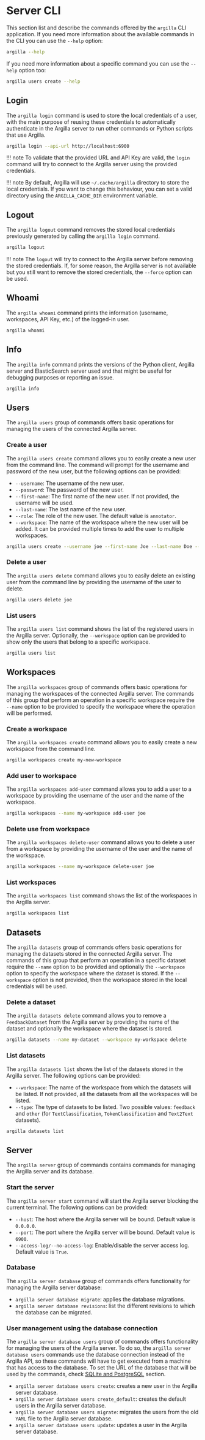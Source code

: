 # Server CLI

This section list and describe the commands offered by the `argilla` CLI application. If you need more information about the available
commands in the CLI you can use the `--help` option:

```sh
argilla --help
```

If you need more information about a specific command you can use the `--help` option too:

```sh
argilla users create --help
```

## Login

The `argilla login` command is used to store the local credentials of a user, with the main purpose of reusing these credentials
to automatically authenticate in the Argilla server to run other commands or Python scripts that use Argilla.

```sh
argilla login --api-url http://localhost:6900
```

!!! note
    To validate that the provided URL and API Key are valid, the `login` command will try to connect to the Argilla server
    using the provided credentials.


!!! note
    By default, Argilla will use `~/.cache/argilla` directory to store the local credentials. If you want to change this
    behaviour, you can set a valid directory using the `ARGILLA_CACHE_DIR` environment variable.

## Logout

The `argilla logout` command removes the stored local credentials previously generated by calling the `argilla login` command.

```sh
argilla logout
```

!!! note
    The `logout` will try to connect to the Argilla server before removing the stored credentials. If, for some reason,
    the Argilla server is not available but you still want to remove the stored credentials, the `--force` option can
    be used.

## Whoami

The `argilla whoami` command prints the information (username, workspaces, API Key, etc.) of the logged-in user.

```sh
argilla whoami
```

## Info

The `argilla info` command prints the versions of the Python client, Argilla server and ElasticSearch server used and that might
be useful for debugging purposes or reporting an issue.

```sh
argilla info
```

## Users

The `argilla users` group of commands offers basic operations for managing the users of the connected Argilla server.

### Create a user

The `argilla users create` command allows you to easily create a new user from the command line. The command will prompt for the
username and password of the new user, but the following options can be provided:

- `--username`: The username of the new user.
- `--password`: The password of the new user.
- `--first-name`: The first name of the new user. If not provided, the username will be used.
- `--last-name`: The last name of the new user.
- `--role`: The role of the new user. The default value is `annotator`.
- `--workspace`: The name of the workspace where the new user will be added. It can be provided multiple times to add the user
to multiple workspaces.

```sh
argilla users create --username joe --first-name Joe --last-name Doe --role admin --workspace workspace1 --workspace workspace2
```

### Delete a user

The `argilla users delete` command allows you to easily delete an existing user from the command line by providing the username of the
user to delete.

```sh
argilla users delete joe
```

### List users

The `argilla users list` command shows the list of the registered users in the Argilla server. Optionally, the `--workspace`
option can be provided to show only the users that belong to a specific workspace.

```sh
argilla users list
```

## Workspaces

The `argilla workspaces` group of commands offers basic operations for managing the workspaces of the connected Argilla server.
The commands of this group that perform an operation in a specific workspace require the `--name` option to be provided to
specify the workspace where the operation will be performed.

### Create a workspace

The `argilla workspaces create` command allows you to easily create a new workspace from the command line.

```sh
argilla workspaces create my-new-workspace
```

### Add user to workspace

The `argilla workspaces add-user` command allows you to add a user to a workspace by providing the username of the user and the name of the workspace.

```sh
argilla workspaces --name my-workspace add-user joe
```

### Delete use from workspace

The `argilla workspaces delete-user` command allows you to delete a user from a workspace by providing the username of the user and the name of the workspace.

```sh
argilla workspaces --name my-workspace delete-user joe
```

### List workspaces

The `argilla workspaces list` command shows the list of the workspaces in the Argilla server.

```sh
argilla workspaces list
```

## Datasets

The `argilla datasets` group of commands offers basic operations for managing the datasets stored in the connected Argilla server.
The commands of this group that perform an operation in a specific dataset require the `--name` option to be provided and optionally
the `--workspace` option to specify the workspace where the dataset is stored. If the `--workspace` option is not provided, then the
workspace stored in the local credentials will be used.

### Delete a dataset

The `argilla datasets delete` command allows you to remove a `FeedbackDataset` from the Argilla server by providing the name of the
dataset and optionally the workspace where the dataset is stored.

```sh
argilla datasets --name my-dataset --workspace my-workspace delete
```

### List datasets

The `argilla datasets list` shows the list of the datasets stored in the Argilla server. The following options can be provided:

- `--workspace`: The name of the workspace from which the datasets will be listed. If not provided, all the datasets from all the workspaces
will be listed.
- `--type`: The type of datasets to be listed. Two possible values: `feedback` and `other` (for `TextClassification`, `TokenClassification` and `Text2Text` datasets).

```sh
argilla datasets list
```

## Server

The `argilla server` group of commands contains commands for managing the Argilla server and its database.

### Start the server

The `argilla server start` command will start the Argilla server blocking the current terminal. The following options can be provided:

- `--host`: The host where the Argilla server will be bound. Default value is `0.0.0.0`.
- `--port`: The port where the Argilla server will be bound. Default value is `6900`.
- `--access-log/--no-access-log`: Enable/disable the server access log. Default value is `True`.

### Database

The `argilla server database` group of commands offers functionality for managing the Argilla server database:

- `argilla server database migrate`: applies the database migrations.
- `argilla server database revisions`: list the different revisions to which the database can be migrated.

### User management using the database connection

The `argilla server database users` group of commands offers functionality for managing the users of the Argilla server. To do so,
the `argilla server database users` commands use the database connection instead of the Argilla API, so these commands will have
to get executed from a machine that has access to the database. To set the URL of the database that will be used by the commands,
check [SQLite and PostgreSQL](/getting_started/installation/configurations/server_configuration.md#sqlite-and-postgresql) section.

- `argilla server database users create`: creates a new user in the Argilla server database.
- `argilla server database users create_default`: creates the default users in the Argilla server database.
- `argilla server database users migrate`: migrates the users from the old `YAML` file to the Argilla server database.
- `argilla server database users update`: updates a user in the Argilla server database.

